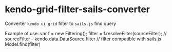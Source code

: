 # kendo-grid-filter-sails-converter
Converter `kendo ui grid` filter to `sails.js` find query

Example of use:
    var f  = new Filtering();
    filter = f.resolveFilter(sourceFilter); // sourceFilter - kendo.data.DataSource.filter
                                            // filter compatible with sails.js Model.find(filter)
